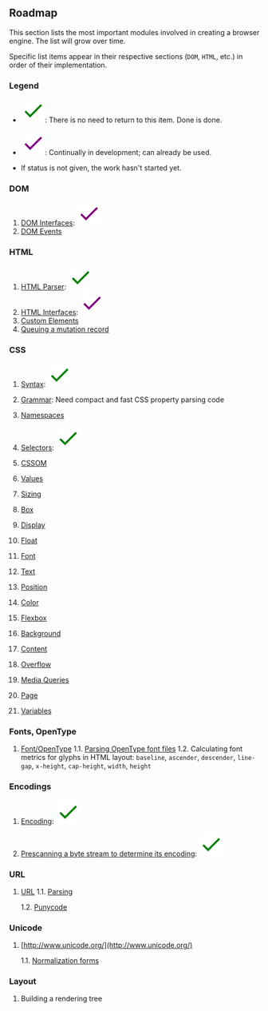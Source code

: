 [name]: Roadmap
[theme]: document.html

## Roadmap

This section lists the most important modules involved in creating a browser
engine.  The list will grow over time.

Specific list items appear in their respective sections (`DOM`, `HTML`, etc.)
in order of their implementation.

### Legend

* ![Done][done]: There is no need to return to this item.  Done is done.

* ![In Progress][progress]: Continually in development; can already be used.

* If status is not given, the work hasn't started yet.

[done]: img/done.svg
[progress]: img/in_progress.svg


### DOM

1. [DOM Interfaces](https://dom.spec.whatwg.org/#node-trees):
   ![In Progress][progress]
2. [DOM Events](https://dom.spec.whatwg.org/#events)


### HTML

1. [HTML Parser](https://html.spec.whatwg.org/multipage/parsing.html#parsing):
   ![Done][done]
2. [HTML Interfaces](https://html.spec.whatwg.org/multipage/semantics.html#semantics):
   ![In Progress][progress]
3. [Custom Elements](https://html.spec.whatwg.org/multipage/custom-elements.html#custom-elements)
4. [Queuing a mutation record](https://dom.spec.whatwg.org/#queueing-a-mutation-record)


### CSS

1. [Syntax](https://drafts.csswg.org/css-syntax-3/):
   ![Done][done]

2. [Grammar](https://drafts.csswg.org/css-values-4/#component-combinators):
   Need compact and fast CSS property parsing code

3. [Namespaces](https://drafts.csswg.org/css-namespaces-3/)

4. [Selectors](https://drafts.csswg.org/selectors-4/):
   ![Done][done]

5. [CSSOM](https://drafts.csswg.org/cssom-1/)

6. [Values](https://drafts.csswg.org/css-values-4/)

7. [Sizing](https://drafts.csswg.org/css-sizing-3/)

8. [Box](https://drafts.csswg.org/css-box-3/)

9. [Display](https://drafts.csswg.org/css-display-3/)

10. [Float](https://drafts.csswg.org/css-page-floats-3/)

11. [Font](https://drafts.csswg.org/css-fonts-3/)

12. [Text](https://drafts.csswg.org/css-text-3/)

13. [Position](https://drafts.csswg.org/css-position-3/)

14. [Color](https://drafts.csswg.org/css-color-4/)

15. [Flexbox](https://drafts.csswg.org/css-flexbox-1/)

16. [Background](https://drafts.csswg.org/css-backgrounds-3/)

17. [Content](https://drafts.csswg.org/css-content-3/)

18. [Overflow](https://drafts.csswg.org/css-overflow-3/)

19. [Media Queries](https://drafts.csswg.org/mediaqueries-4/)

20. [Page](https://drafts.csswg.org/css-page-3/)

21. [Variables](https://drafts.csswg.org/css-variables-1/)


### Fonts, OpenType

1. [Font/OpenType](https://docs.microsoft.com/ru-ru/typography/opentype/spec/)
   1.1. [Parsing OpenType font files](https://docs.microsoft.com/ru-ru/typography/opentype/spec/otff)
   1.2. Calculating font metrics for glyphs in HTML layout: `baseline`,
        `ascender`, `descender`, `line-gap`, `x-height`, `cap-height`,
        `width`, `height`


### Encodings

1. [Encoding](https://encoding.spec.whatwg.org/):
   ![Done][done]

2. [Prescanning a byte stream to determine its encoding](https://html.spec.whatwg.org/multipage/parsing.html#prescan-a-byte-stream-to-determine-its-encoding):
   ![Done][done]


### URL

1. [URL](https://url.spec.whatwg.org/)
   1.1. [Parsing](https://url.spec.whatwg.org/#url-parsing)

   1.2. [Punycode](http://www.unicode.org/reports/tr46/)


### Unicode

1. [http://www.unicode.org/](http://www.unicode.org/)

   1.1. [Normalization forms](https://www.unicode.org/reports/tr15/)


### Layout

1. Building a rendering tree
